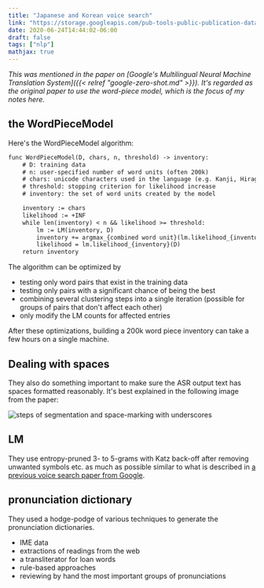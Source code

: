 ```yaml
---
title: "Japanese and Korean voice search"
link: "https://storage.googleapis.com/pub-tools-public-publication-data/pdf/37842.pdf"
date: 2020-06-24T14:44:02-06:00
draft: false
tags: ["nlp"]
mathjax: true
---
```


*This was mentioned in the paper on [Google's Multilingual Neural Machine Translation System]({{< relref "google-zero-shot.md" >}}). It's regarded as the original paper to use the word-piece model, which is the focus of my notes here.*

## the WordPieceModel

Here's the WordPieceModel algorithm:

```txt
func WordPieceModel(D, chars, n, threshold) -> inventory:
    # D: training data
    # n: user-specified number of word units (often 200k)
    # chars: unicode characters used in the language (e.g. Kanji, Hiragana, Katakana, ASCII for Japanese)
    # threshold: stopping criterion for likelihood increase
    # inventory: the set of word units created by the model

    inventory := chars
    likelihood := +INF
    while len(inventory) < n && likelihood >= threshold:
        lm := LM(inventory, D)
        inventory += argmax_{combined word unit}(lm.likelihood_{inventory + combined word unit}(D))
        likelihood = lm.likelihood_{inventory}(D)
    return inventory
```

The algorithm can be optimized by

- testing only word pairs that exist in the training data
- testing only pairs with a significant chance of being the best
- combining several clustering steps into a single iteration (possible for groups of pairs that don't affect each other)
- only modify the LM counts for affected entries

After these optimizations, building a 200k word piece inventory can take a few hours on a single machine.

## Dealing with spaces

They also do something important to make sure the ASR output text has spaces formatted reasonably. It's best explained in the following image from the paper:

![steps of segmentation and space-marking with underscores](spaces.png)

## LM

They use entropy-pruned 3- to 5-grams with Katz back-off after removing unwanted symbols etc. as much as possible similar to what is described in [a previous voice search paper from Google](https://storage.googleapis.com/pub-tools-public-publication-data/pdf/36732.pdf).

## pronunciation dictionary

They used a hodge-podge of various techniques to generate the pronunciation dictionaries.

- IME data
- extractions of readings from the web
- a transliterator for loan words
- rule-based approaches
- reviewing by hand the most important groups of pronunciations
